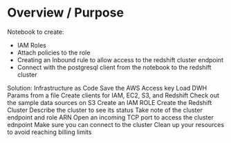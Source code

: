 # Overview / Purpose
Notebook to create:
* IAM Roles
* Attach policies to the role
* Creating an Inbound rule to allow access to the redshift cluster endpoint
* Connect with the postgresql client from the notebook to the redshift cluster



Solution: Infrastructure as Code
Save the AWS Access key
Load DWH Params from a file
Create clients for IAM, EC2, S3, and Redshift
Check out the sample data sources on S3
Create an IAM ROLE
Create the Redshift Cluster
Describe the cluster to see its status
Take note of the cluster endpoint and role ARN
Open an incoming TCP port to access the cluster ednpoint
Make sure you can connect to the cluster
Clean up your resources to avoid reaching billing limits